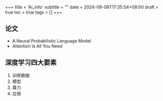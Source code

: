 +++
title = 'Ai_info'
subtitle = ""
date = 2024-08-08T17:35:54+08:00
draft = true
toc = true
tags = []
+++


## 论文

- A Neural Probabilistic Language Model
- Attention Is All You Need

## 深度学习四大要素

1. 训练数据
2. 模型
3. 算力
4. 应用


